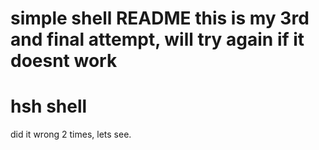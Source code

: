 # simple shell README this is my 3rd and final attempt, will try again if it doesnt work
# hsh shell 
did it wrong 2 times, lets see.
